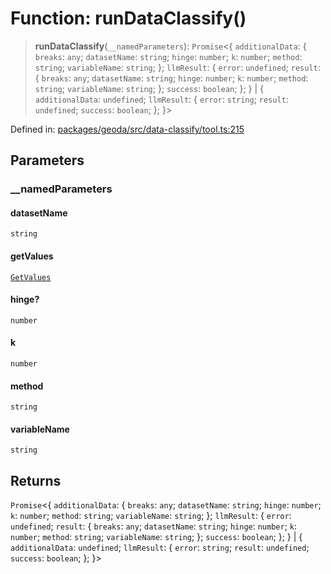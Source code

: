 # Function: runDataClassify()

> **runDataClassify**(`__namedParameters`): `Promise`\<\{ `additionalData`: \{ `breaks`: `any`; `datasetName`: `string`; `hinge`: `number`; `k`: `number`; `method`: `string`; `variableName`: `string`; \}; `llmResult`: \{ `error`: `undefined`; `result`: \{ `breaks`: `any`; `datasetName`: `string`; `hinge`: `number`; `k`: `number`; `method`: `string`; `variableName`: `string`; \}; `success`: `boolean`; \}; \} \| \{ `additionalData`: `undefined`; `llmResult`: \{ `error`: `string`; `result`: `undefined`; `success`: `boolean`; \}; \}\>

Defined in: [packages/geoda/src/data-classify/tool.ts:215](https://github.com/GeoDaCenter/openassistant/blob/994a31d776db171047aa7cd650eb798b5317f644/packages/geoda/src/data-classify/tool.ts#L215)

## Parameters

### \_\_namedParameters

#### datasetName

`string`

#### getValues

[`GetValues`](../type-aliases/GetValues.md)

#### hinge?

`number`

#### k

`number`

#### method

`string`

#### variableName

`string`

## Returns

`Promise`\<\{ `additionalData`: \{ `breaks`: `any`; `datasetName`: `string`; `hinge`: `number`; `k`: `number`; `method`: `string`; `variableName`: `string`; \}; `llmResult`: \{ `error`: `undefined`; `result`: \{ `breaks`: `any`; `datasetName`: `string`; `hinge`: `number`; `k`: `number`; `method`: `string`; `variableName`: `string`; \}; `success`: `boolean`; \}; \} \| \{ `additionalData`: `undefined`; `llmResult`: \{ `error`: `string`; `result`: `undefined`; `success`: `boolean`; \}; \}\>

